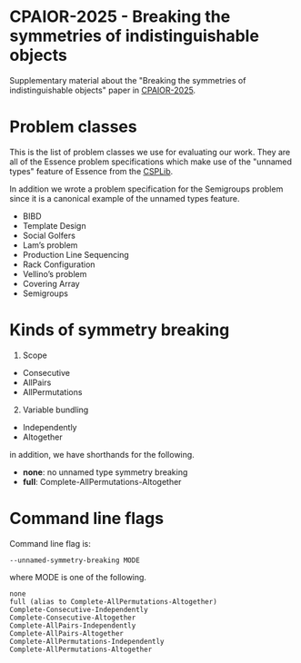 # CPAIOR-2025 - Breaking the symmetries of indistinguishable objects

Supplementary material about the "Breaking the symmetries of indistinguishable objects" paper in [CPAIOR-2025](https://sites.google.com/view/cpaior2025/home).

# Problem classes

This is the list of problem classes we use for evaluating our work. They are all of the Essence problem specifications which make use of the "unnamed types" feature of Essence from the [CSPLib](http://www.csplib.org).

In addition we wrote a problem specification for the Semigroups problem since it is a canonical example of the unnamed types feature.

- BIBD
- Template Design
- Social Golfers
- Lam’s problem
- Production Line Sequencing
- Rack Configuration
- Vellino’s problem
- Covering Array
- Semigroups


# Kinds of symmetry breaking

1. Scope
- Consecutive
- AllPairs
- AllPermutations

2. Variable bundling
- Independently
- Altogether

in addition, we have shorthands for the following.
- **none**: no unnamed type symmetry breaking
- **full**: Complete-AllPermutations-Altogether

# Command line flags

Command line flag is:

    --unnamed-symmetry-breaking MODE

where MODE is one of the following.

    none
    full (alias to Complete-AllPermutations-Altogether)
    Complete-Consecutive-Independently
    Complete-Consecutive-Altogether
    Complete-AllPairs-Independently
    Complete-AllPairs-Altogether
    Complete-AllPermutations-Independently
    Complete-AllPermutations-Altogether
